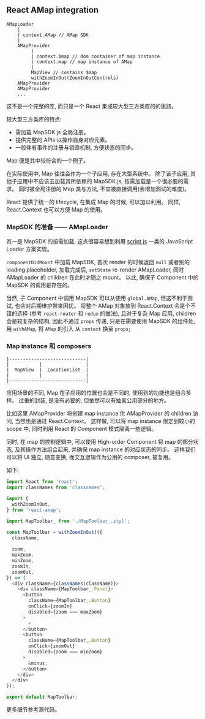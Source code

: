 ## React AMap integration


```
AMapLoader
    |    
    | context.AMap // AMap SDK
    |
    AMapProvider
         |
         | context.$map // dom container of map instance
         | context.map // map instance of AMap
         |
         MapView // contains $map
         withZoomInOut(ZoomInOutControls)
    AMapProvider     
    AMapProvider
    ...
```

这不是一个完整的库, 而只是一个 React 集成较大型三方类库的的思路。

较大型三方类库的特点:

* 需加载 MapSDK.js 全局注册。
* 提供完整的 APIs 以操作自身对应元素。
* 一般伴有事件的注册与销毁机制, 方便状态的同步。

Map 便是其中较符合的一个例子。

在实际使用中, Map 往往会作为一个子应用, 存在大型系统中。
除了该子应用, 其他子应用中不应该去加载其所依赖的 MapSDK.js, 按需加载是一个很必要的需求。
同时被全局注册的 Map 类与方法, 不宜被直接调用(会增加测试的难度)。

React 提供了统一的 lifecycle, 在集成 Map 的时候, 可以加以利用。
同样, React.Context 也可以方便 Map 的使用。

### MapSDK 的准备 —— AMapLoader

其一是 MapSDK 的按需加载, 这点很容易想到利用 [script.js](https://github.com/ded/script.js/) 
一类的 JavaScript Loader 方案实现。

`componentDidMount` 中加载 MapSDK, 首次 render 的时候返回 `null` 或者别的 loading placeholder, 
加载完成后, `setState` re-render AMapLoader, 同时 AMapLoader 的 children 在此时才随之 mount。
以此, 确保子 Component 中的 MapSDK 的调用是存在的。

当然, 子 Component 中调用 MapSDK 可以从使用 `global.AMap`, 但这不利于测试, 也会对后期维护带来困扰。
将整个 AMap 对象放到 React.Context 会是个不错的选择 (参考 `react-router` 和 `redux` 的做法), 
且对于复杂 Map 应用, children 会是较复杂的结构, 因此不通过 `props` 传递, 
只是在需要使用 MapSDK 的组件处, 用 `withAMap`, 将 `AMap` 的引入 从 `context` 换至 `props`; 

### Map instance 和 composers

```
|----------------------------|
|           |                |
|  MapView  |  LocationList  |
|           |                |
|----------------------------|
```

应用场景的不同, Map 在子应用的位置也会是不同的, 使用到的功能也是组合多样。
过重的封装, 是没有必要的, 但依然可以有抽离公用部分的地方。
 
比如这里 AMapProvider 将创建 map instance 供 AMapProvider 的 children 访问, 
当然也是通过 React.Context。
这样做, 可以将 map instance 限定到较小的 scope 中, 同时利用 React 的 Component 模式隔离一些逻辑。

同时, 在 map 的控制逻辑中, 可以使用 High-order Component 将 map 的部分状态, 及其操作方法组合起来,
并确保 map instance 的对应状态的同步。
这样我们可以将 UI 独立, 随意变换, 而交互逻辑作为公用的 composer, 被复用。

如下:

```js
import React from 'react';
import classNames from 'classnames';

import {
  withZoomInOut,
} from 'react-amap';

import MapToolbar_ from './MapToolbar_.styl';

const MapToolbar = withZoomInOut(({
  className,
  
  zoom,
  maxZoom,
  minZoom,
  zoomIn,
  zoomOut,
}) => (
  <div className={classNames(className)}>
    <div className={MapToolbar_.Panel}>
      <button
        className={MapToolbar_.Button}
        onClick={zoomIn}
        disabled={zoom === maxZoom}
      >
        +
      </button>
      <button
        className={MapToolbar_.Button}
        onClick={zoomOut}
        disabled={zoom === minZoom}
      >
        &minus;
      </button>
    </div>
  </div>
));

export default MapToolbar;
```

更多细节参考源代码。